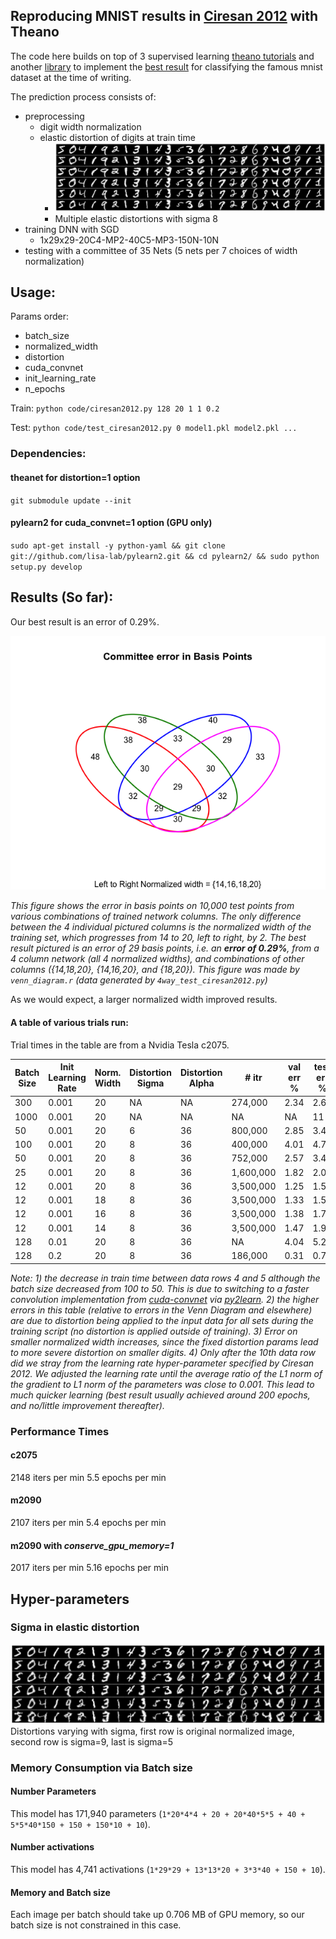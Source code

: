 Reproducing MNIST results in [Ciresan 2012](http://arxiv.org/abs/1202.2745) with Theano
---

The code here builds on top of 3 supervised learning [theano tutorials](http://deeplearning.net/tutorial/) and another [library](https://github.com/rakeshvar/theanet) to implement the [best result](http://yann.lecun.com/exdb/mnist/) for classifying the famous mnist dataset at the time of writing.

The prediction process consists of:

- preprocessing
    - digit width normalization
    - elastic distortion of digits at train time
        - ![Multiple elastic distortions with sigma 8](./plots/distortions_8_sampled.png)
        - Multiple elastic distortions with sigma 8
- training DNN with SGD
    - 1x29x29-20C4-MP2-40C5-MP3-150N-10N
- testing with a committee of 35 Nets (5 nets per 7 choices of width normalization)

## Usage:

Params order:

- batch_size
- normalized_width
- distortion
- cuda_convnet
- init_learning_rate
- n_epochs

Train: `python code/ciresan2012.py 128 20 1 1 0.2`

Test: `python code/test_ciresan2012.py 0 model1.pkl model2.pkl ...`

### Dependencies:

#### theanet for distortion=1 option

`git submodule update --init`

#### pylearn2 for cuda_convnet=1 option (GPU only)

`sudo apt-get install -y python-yaml && git clone git://github.com/lisa-lab/pylearn2.git && cd pylearn2/ && sudo python setup.py develop`

## Results (So far):

Our best result is an error of 0.29%.

![4 model committees](./plots/4Model_committees.png)

*This figure shows the error in basis points on 10,000 test points from various combinations of trained network columns. The only difference between the 4 individual pictured columns is the normalized width of the training set, which progresses from 14 to 20, left to right, by 2. The best result pictured is an error of 29 basis points, i.e. an **error of 0.29%**, from a 4 column network (all 4 normalized widths), and combinations of other columns ({14,18,20}, {14,16,20}, and {18,20}). This figure was made by `venn_diagram.r` (data generated by `4way_test_ciresan2012.py`)*

As we would expect, a larger normalized width improved results.

#### A table of various trials run:

Trial times in the table are from a Nvidia Tesla c2075.

| Batch Size | Init Learning Rate | Norm. Width | Distortion Sigma | Distortion Alpha | # itr     | val err % | test err % | min | epochs |
|------------|--------------------|-------------|------------------|------------------|-----------|-----------|------------|-----|--------|
| 300        | 0.001              | 20          | NA               | NA               | 274,000   | 2.34      | 2.64       | 118 | 547    |
| 1000       | 0.001              | 20          | NA               | NA               | NA        | NA        | 11         | 60  | NA     |
| 50         | 0.001              | 20          | 6                | 36               | 800,000   | 2.85      | 3.46       | 366 | 800    |
| 100        | 0.001              | 20          | 8                | 36               | 400,000   | 4.01      | 4.79       | 243 | 800    |
| 50         | 0.001              | 20          | 8                | 36               | 752,000   | 2.57      | 3.44       | 231 | 751    |
| 25         | 0.001              | 20          | 8                | 36               | 1,600,000 | 1.82      | 2.04       | 310 | 800    |
| 12         | 0.001              | 20          | 8                | 36               | 3,500,000 | 1.25      | 1.59       | 553 | 800    |
| 12         | 0.001              | 18          | 8                | 36               | 3,500,000 | 1.33      | 1.59       | 554 | 800    |
| 12         | 0.001              | 16          | 8                | 36               | 3,500,000 | 1.38      | 1.79       | 553 | 800    |
| 12         | 0.001              | 14          | 8                | 36               | 3,500,000 | 1.47      | 1.93       | 553 | 800    |
| 128        | 0.01               | 20          | 8                | 36               | NA        | 4.04      | 5.22       | 140 | 800    |
| 128        | 0.2                | 20          | 8                | 36               | 186,000   | 0.31      | 0.79       | 77  | 431    |


*Note: 1) the decrease in train time between data rows 4 and 5 although the batch size decreased from 100 to 50. This is due to switching to a faster convolution implementation from [cuda-convnet](https://code.google.com/p/cuda-convnet/) via [py2learn](http://benanne.github.io/2014/04/03/faster-convolutions-in-theano.html). 2) the higher errors in this table (relative to errors in the Venn Diagram and elsewhere) are due to distortion being applied to the input data for all sets during the training script (no distortion is applied outside of training). 3) Error on smaller normalized width increases, since the fixed distortion params lead to more severe distortion on smaller digits. 4) Only after the 10th data row did we stray from the learning rate hyper-parameter specified by Ciresan 2012. We adjusted the learning rate until the average ratio of the L1 norm of the gradient to L1 norm of the parameters was close to 0.001. This lead to much quicker learning (best result usually achieved around 200 epochs, and no/little improvement thereafter).*

### Performance Times

#### c2075

2148 iters per min
5.5 epochs per min

#### m2090

2107 iters per min
5.4 epochs per min

#### m2090 with *conserve_gpu_memory=1*

2017 iters per min
5.16 epochs per min

## Hyper-parameters

### Sigma in elastic distortion

![Distortions varying with sigma, first row is original normalized image, second row is sigma=9, last is sigma=5](./plots/distortions_9_to_5.png)
Distortions varying with sigma, first row is original normalized image, second row is sigma=9, last is sigma=5

### Memory Consumption via Batch size

#### Number Parameters

This model has 171,940 parameters (`1*20*4*4 + 20 + 20*40*5*5 + 40 + 5*5*40*150 + 150 + 150*10 + 10`).

#### Number activations

This model has 4,741 activations (`1*29*29 + 13*13*20 + 3*3*40 + 150 + 10`).

#### Memory and Batch size

Each image per batch should take up 0.706 MB of GPU memory, so our batch size is not constrained in this case.

